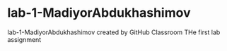 # lab-1-MadiyorAbdukhashimov
lab-1-MadiyorAbdukhashimov created by GitHub Classroom
THe first lab assignment

